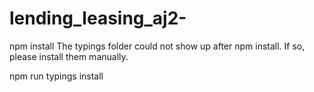 # lending_leasing_aj2-

npm install
The typings folder could not show up after npm install. If so, please install them manually.


npm run typings install